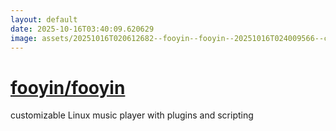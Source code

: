 ```yaml
---
layout: default
date: 2025-10-16T03:40:09.620629
image: assets/20251016T020612682--fooyin--fooyin--20251016T024009566--cropped.png
---
```


# [fooyin/fooyin](https://github.com/fooyin/fooyin)

customizable Linux music player with plugins and scripting

